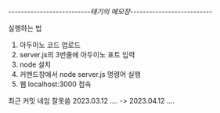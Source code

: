 *--------------------------태기의 메모장--------------------------*

실행하는 법

1. 아두이노 코드 업로드
2. server.js의 3번줄에 아두이노 포트 입력
3. node 설치 
4. 커멘드창에서 node server.js 명령어 실행
5. 웹 localhost:3000 접속

최근 커밋 네임 잘못씀
2023.03.12 .... -> 2023.04.12 ....
